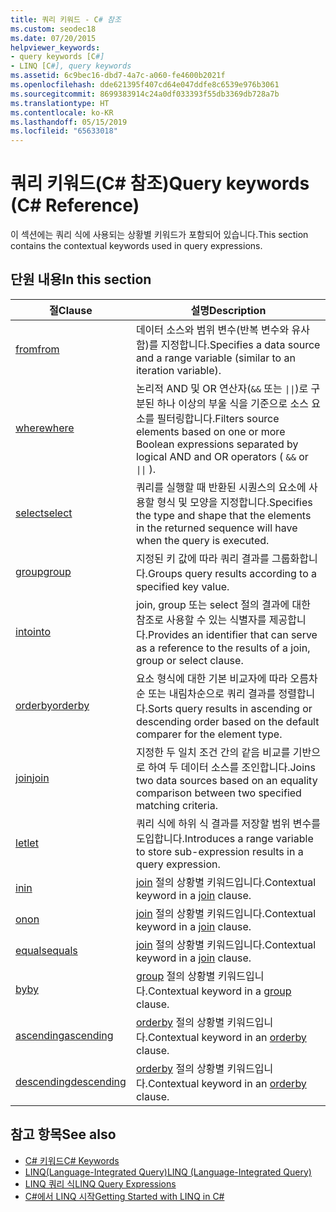 ```yaml
---
title: 쿼리 키워드 - C# 참조
ms.custom: seodec18
ms.date: 07/20/2015
helpviewer_keywords:
- query keywords [C#]
- LINQ [C#], query keywords
ms.assetid: 6c9bec16-dbd7-4a7c-a060-fe4600b2021f
ms.openlocfilehash: dde621395f407cd64e047ddfe8c6539e976b3061
ms.sourcegitcommit: 8699383914c24a0df033393f55db3369db728a7b
ms.translationtype: HT
ms.contentlocale: ko-KR
ms.lasthandoff: 05/15/2019
ms.locfileid: "65633018"
---
```

# <a name="query-keywords-c-reference"></a><span data-ttu-id="f6a91-102">쿼리 키워드(C# 참조)</span><span class="sxs-lookup"><span data-stu-id="f6a91-102">Query keywords (C# Reference)</span></span>

<span data-ttu-id="f6a91-103">이 섹션에는 쿼리 식에 사용되는 상황별 키워드가 포함되어 있습니다.</span><span class="sxs-lookup"><span data-stu-id="f6a91-103">This section contains the contextual keywords used in query expressions.</span></span>

## <a name="in-this-section"></a><span data-ttu-id="f6a91-104">단원 내용</span><span class="sxs-lookup"><span data-stu-id="f6a91-104">In this section</span></span>

|<span data-ttu-id="f6a91-105">절</span><span class="sxs-lookup"><span data-stu-id="f6a91-105">Clause</span></span>|<span data-ttu-id="f6a91-106">설명</span><span class="sxs-lookup"><span data-stu-id="f6a91-106">Description</span></span>|
|------------|-----------------|
|[<span data-ttu-id="f6a91-107">from</span><span class="sxs-lookup"><span data-stu-id="f6a91-107">from</span></span>](from-clause.md)|<span data-ttu-id="f6a91-108">데이터 소스와 범위 변수(반복 변수와 유사함)를 지정합니다.</span><span class="sxs-lookup"><span data-stu-id="f6a91-108">Specifies a data source and a range variable (similar to an iteration variable).</span></span>|
|[<span data-ttu-id="f6a91-109">where</span><span class="sxs-lookup"><span data-stu-id="f6a91-109">where</span></span>](where-clause.md)|<span data-ttu-id="f6a91-110">논리적 AND 및 OR 연산자(`&&` 또는 <code>&#124;&#124;</code>)로 구분된 하나 이상의 부울 식을 기준으로 소스 요소를 필터링합니다.</span><span class="sxs-lookup"><span data-stu-id="f6a91-110">Filters source elements based on one or more Boolean expressions separated by logical AND and OR operators ( `&&` or <code>&#124;&#124;</code> ).</span></span>|
|[<span data-ttu-id="f6a91-111">select</span><span class="sxs-lookup"><span data-stu-id="f6a91-111">select</span></span>](select-clause.md)|<span data-ttu-id="f6a91-112">쿼리를 실행할 때 반환된 시퀀스의 요소에 사용할 형식 및 모양을 지정합니다.</span><span class="sxs-lookup"><span data-stu-id="f6a91-112">Specifies the type and shape that the elements in the returned sequence will have when the query is executed.</span></span>|
|[<span data-ttu-id="f6a91-113">group</span><span class="sxs-lookup"><span data-stu-id="f6a91-113">group</span></span>](group-clause.md)|<span data-ttu-id="f6a91-114">지정된 키 값에 따라 쿼리 결과를 그룹화합니다.</span><span class="sxs-lookup"><span data-stu-id="f6a91-114">Groups query results according to a specified key value.</span></span>|
|[<span data-ttu-id="f6a91-115">into</span><span class="sxs-lookup"><span data-stu-id="f6a91-115">into</span></span>](into.md)|<span data-ttu-id="f6a91-116">join, group 또는 select 절의 결과에 대한 참조로 사용할 수 있는 식별자를 제공합니다.</span><span class="sxs-lookup"><span data-stu-id="f6a91-116">Provides an identifier that can serve as a reference to the results of a join, group or select clause.</span></span>|
|[<span data-ttu-id="f6a91-117">orderby</span><span class="sxs-lookup"><span data-stu-id="f6a91-117">orderby</span></span>](orderby-clause.md)|<span data-ttu-id="f6a91-118">요소 형식에 대한 기본 비교자에 따라 오름차순 또는 내림차순으로 쿼리 결과를 정렬합니다.</span><span class="sxs-lookup"><span data-stu-id="f6a91-118">Sorts query results in ascending or descending order based on the default comparer for the element type.</span></span>|
|[<span data-ttu-id="f6a91-119">join</span><span class="sxs-lookup"><span data-stu-id="f6a91-119">join</span></span>](join-clause.md)|<span data-ttu-id="f6a91-120">지정한 두 일치 조건 간의 같음 비교를 기반으로 하여 두 데이터 소스를 조인합니다.</span><span class="sxs-lookup"><span data-stu-id="f6a91-120">Joins two data sources based on an equality comparison between two specified matching criteria.</span></span>|
|[<span data-ttu-id="f6a91-121">let</span><span class="sxs-lookup"><span data-stu-id="f6a91-121">let</span></span>](let-clause.md)|<span data-ttu-id="f6a91-122">쿼리 식에 하위 식 결과를 저장할 범위 변수를 도입합니다.</span><span class="sxs-lookup"><span data-stu-id="f6a91-122">Introduces a range variable to store sub-expression results in a query expression.</span></span>|
|[<span data-ttu-id="f6a91-123">in</span><span class="sxs-lookup"><span data-stu-id="f6a91-123">in</span></span>](in.md)|<span data-ttu-id="f6a91-124">[join](join-clause.md) 절의 상황별 키워드입니다.</span><span class="sxs-lookup"><span data-stu-id="f6a91-124">Contextual keyword in a [join](join-clause.md) clause.</span></span>|
|[<span data-ttu-id="f6a91-125">on</span><span class="sxs-lookup"><span data-stu-id="f6a91-125">on</span></span>](on.md)|<span data-ttu-id="f6a91-126">[join](join-clause.md) 절의 상황별 키워드입니다.</span><span class="sxs-lookup"><span data-stu-id="f6a91-126">Contextual keyword in a [join](join-clause.md) clause.</span></span>|
|[<span data-ttu-id="f6a91-127">equals</span><span class="sxs-lookup"><span data-stu-id="f6a91-127">equals</span></span>](equals.md)|<span data-ttu-id="f6a91-128">[join](join-clause.md) 절의 상황별 키워드입니다.</span><span class="sxs-lookup"><span data-stu-id="f6a91-128">Contextual keyword in a [join](join-clause.md) clause.</span></span>|
|[<span data-ttu-id="f6a91-129">by</span><span class="sxs-lookup"><span data-stu-id="f6a91-129">by</span></span>](by.md)|<span data-ttu-id="f6a91-130">[group](group-clause.md) 절의 상황별 키워드입니다.</span><span class="sxs-lookup"><span data-stu-id="f6a91-130">Contextual keyword in a [group](group-clause.md) clause.</span></span>|
|[<span data-ttu-id="f6a91-131">ascending</span><span class="sxs-lookup"><span data-stu-id="f6a91-131">ascending</span></span>](ascending.md)|<span data-ttu-id="f6a91-132">[orderby](orderby-clause.md) 절의 상황별 키워드입니다.</span><span class="sxs-lookup"><span data-stu-id="f6a91-132">Contextual keyword in an [orderby](orderby-clause.md) clause.</span></span>|
|[<span data-ttu-id="f6a91-133">descending</span><span class="sxs-lookup"><span data-stu-id="f6a91-133">descending</span></span>](descending.md)|<span data-ttu-id="f6a91-134">[orderby](orderby-clause.md) 절의 상황별 키워드입니다.</span><span class="sxs-lookup"><span data-stu-id="f6a91-134">Contextual keyword in an [orderby](orderby-clause.md) clause.</span></span>|

## <a name="see-also"></a><span data-ttu-id="f6a91-135">참고 항목</span><span class="sxs-lookup"><span data-stu-id="f6a91-135">See also</span></span>

- [<span data-ttu-id="f6a91-136">C# 키워드</span><span class="sxs-lookup"><span data-stu-id="f6a91-136">C# Keywords</span></span>](index.md)
- [<span data-ttu-id="f6a91-137">LINQ(Language-Integrated Query)</span><span class="sxs-lookup"><span data-stu-id="f6a91-137">LINQ (Language-Integrated Query)</span></span>](../../programming-guide/concepts/linq/index.md)
- [<span data-ttu-id="f6a91-138">LINQ 쿼리 식</span><span class="sxs-lookup"><span data-stu-id="f6a91-138">LINQ Query Expressions</span></span>](../../../csharp/programming-guide/linq-query-expressions/index.md)
- [<span data-ttu-id="f6a91-139">C#에서 LINQ 시작</span><span class="sxs-lookup"><span data-stu-id="f6a91-139">Getting Started with LINQ in C#</span></span>](../../../csharp/programming-guide/concepts/linq/getting-started-with-linq.md)
